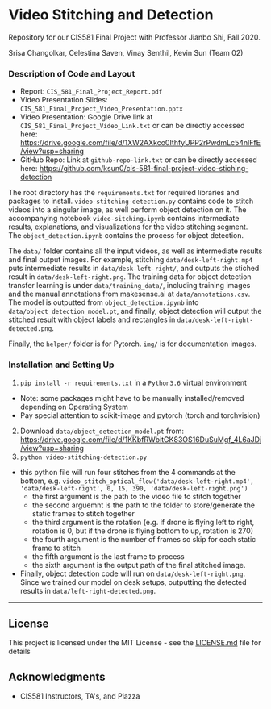 # Video Stitching and Detection
Repository for our CIS581 Final Project with Professor Jianbo Shi, Fall 2020.

Srisa Changolkar, Celestina Saven, Vinay Senthil, Kevin Sun (Team 02)

### Description of Code and Layout
* Report: `CIS_581_Final_Project_Report.pdf`
* Video Presentation Slides: `CIS_581_Final_Project_Video_Presentation.pptx`
* Video Presentation: Google Drive link at `CIS_581_Final_Project_Video_Link.txt` or can be directly accessed here: https://drive.google.com/file/d/1XW2AXkco0IthfyUPP2rPwdmLc54nlFfE/view?usp=sharing
* GitHub Repo: Link at `github-repo-link.txt` or can be directly accessed here: https://github.com/ksun0/cis-581-final-project-video-stiching-detection


The root directory has the `requirements.txt` for required libraries and packages to install. `video-stitching-detection.py` contains code to stitch videos into a singular image, as well perform object detection on it. The accompanying notebook `video-sitching.ipynb` contains intermediate results, explanations, and visualizations for the video stitching segment. The `object_detection.ipynb` contains the process for object detection.

The `data/` folder contains all the input videos, as well as intermediate results and final output images. For example, stitching `data/desk-left-right.mp4` puts intermediate results in `data/desk-left-right/`, and outputs the stiched result in `data/desk-left-right.png`. The training data for object detection transfer learning is under `data/training_data/`, including training images and the manual annotations from makesense.ai at `data/annotations.csv`. The model is outputted from `object_detection.ipynb` into `data/object_detection_model.pt`, and finally, object detection will output the stitched result with object labels and rectangles in `data/desk-left-right-detected.png`.

Finally, the `helper/` folder is for Pytorch. `img/` is for documentation images.

### Installation and Setting Up
1. `pip install -r requirements.txt` in a `Python3.6` virtual environment
- Note: some packages might have to be manually installed/removed depending on Operating System
- Pay special attention to scikit-image and pytorch (torch and torchvision)
2. Download `data/object_detection_model.pt` from: https://drive.google.com/file/d/1KKbfRWbitGK83OS16DuSuMgf_4L6aJDj/view?usp=sharing
3. `python video-stitching-detection.py`
- this python file will run four stitches from the 4 commands at the bottom, e.g. `video_stitch_optical_flow('data/desk-left-right.mp4', 'data/desk-left-right', 0, 15, 390, 'data/desk-left-right.png')`
  - the first argument is the path to the video file to stitch together
  - the second arguemnt is the path to the folder to store/generate the static frames to stitch together
  - the third argument is the rotation (e.g. if drone is flying left to right, rotation is 0, but if the drone is flying bottom to up, rotation is 270)
  - the fourth argument is the number of frames so skip for each static frame to stitch
  - the fifth argument is the last frame to process
  - the sixth argument is the output path of the final stitched image.
- Finally, object detection code will run on `data/desk-left-right.png`. Since we trained our model on desk setups, outputting the detected results in `data/left-right-detected.png`.

---

## License
This project is licensed under the MIT License - see the [LICENSE.md](LICENSE.md) file for details

## Acknowledgments
* CIS581 Instructors, TA's, and Piazza
